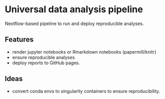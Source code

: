 # Universal data analysis pipeline
Nextflow-based pipeline to run and deploy reproducible analyses. 

## Features
* render jupyter notebooks or Rmarkdown notebooks (papermill/knitr)
* ensure reproducible analyses
* deploy reports to GitHub pages. 


## Ideas
* convert conda envs to singularity containers to ensure reproducibility. 
